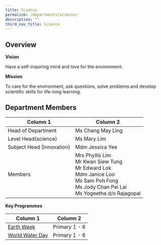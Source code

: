 ```yaml
---
title: Science
permalink: /departments/science/
description: ""
third_nav_title: Science
---
```

Overview
--------

**Vision**

Have a self-inquiring mind and love for the environment.

  

**Mission**

To care for the environment, ask questions, solve problems and develop scientific skills for life-long learning.

  

Department Members
------------------

| Column 1 | Column 2 | 
| -------- | -------- | 
| Head of Department	| Ms Chang May Ling
|Level Head(science)|Ms Mary Lim 
|Subject Head (Innovation)|Mdm Jessica Yee|
Members|Mrs Phyllis Lim<br>Mr Kwan Siew Tung<br>Mr Edward Lok<br>Mdm Janice Loo<br>Ms Sam Poh Fong <br>Ms  Jody Chan Pei Lai <br>Ms Yogeetha d/o Rajagopal<br>
 
 

**Key Programmes**



| Column 1 | Column 2 | 
| -------- | -------- | 
|[Earth Week](/departments/Science/Earth-Week) |	Primary 1 - 6
 |[World Water Day](/departments/Science/World-Water-Day)	|Primary 1 - 6